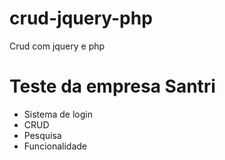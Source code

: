 # crud-jquery-php
Crud com jquery e php

# Teste da empresa Santri
 - Sistema de login
 - CRUD
 - Pesquisa
 - Funcionalidade
